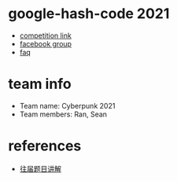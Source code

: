 # google-hash-code 2021 

- [competition link](https://hashcodejudge.withgoogle.com/#/home)
- [facebook group](https://www.facebook.com/groups/GoogleHashCode/)
- [faq](https://codingcompetitions.withgoogle.com/hashcode/faq)

# team info 

- Team name: Cyberpunk 2021 
- Team members: Ran, Sean 

# references 

- [往届题目讲解](https://space.bilibili.com/7836741/channel/detail?cid=92899)


